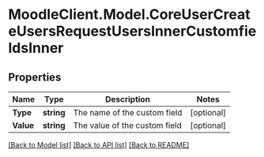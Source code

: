 # MoodleClient.Model.CoreUserCreateUsersRequestUsersInnerCustomfieldsInner

## Properties

Name | Type | Description | Notes
------------ | ------------- | ------------- | -------------
**Type** | **string** | The name of the custom field | [optional] 
**Value** | **string** | The value of the custom field | [optional] 

[[Back to Model list]](../README.md#documentation-for-models) [[Back to API list]](../README.md#documentation-for-api-endpoints) [[Back to README]](../README.md)

